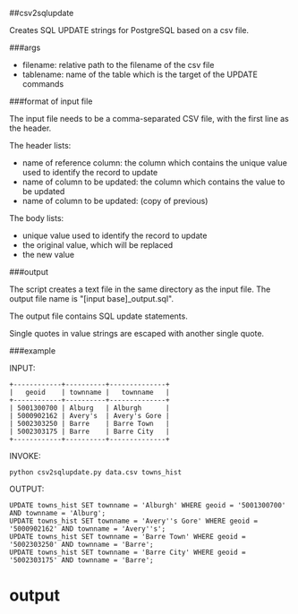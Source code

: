 ##csv2sqlupdate

Creates SQL UPDATE strings for PostgreSQL based on a csv file.

###args

* filename: relative path to the filename of the csv file
* tablename: name of the table which is the target of the UPDATE commands

###format of input file

The input file needs to be a comma-separated CSV file, with the first line as the header.

The header lists:
* name of reference column: the column which contains the unique value used to identify the record to update
* name of column to be updated: the column which contains the value to be updated
* name of column to be updated: (copy of previous)

The body lists:
* unique value used to identify the record to update
* the original value, which will be replaced
* the new value


###output

The script creates a text file in the same directory as the input file. The output file name is "[input base]_output.sql".

The output file contains SQL update statements.

Single quotes in value strings are escaped with another single quote.


###example

INPUT:
```
+------------+----------+--------------+
|   geoid    | townname |   townname   |
+------------+----------+--------------+
| 5001300700 | Alburg   | Alburgh      |
| 5000902162 | Avery's  | Avery's Gore |
| 5002303250 | Barre    | Barre Town   |
| 5002303175 | Barre    | Barre City   |
+------------+----------+--------------+
```

INVOKE:
```
python csv2sqlupdate.py data.csv towns_hist
```

OUTPUT:
```
UPDATE towns_hist SET townname = 'Alburgh' WHERE geoid = '5001300700' AND townname = 'Alburg';
UPDATE towns_hist SET townname = 'Avery''s Gore' WHERE geoid = '5000902162' AND townname = 'Avery''s';
UPDATE towns_hist SET townname = 'Barre Town' WHERE geoid = '5002303250' AND townname = 'Barre';
UPDATE towns_hist SET townname = 'Barre City' WHERE geoid = '5002303175' AND townname = 'Barre';
```



output
====
